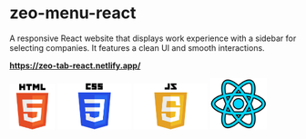 # zeo-menu-react
A responsive React website that displays work experience with a sidebar for selecting companies. It features a clean UI and smooth interactions.
 
<strong style="font-weight:bold; display:block; width:100%;">https://zeo-tab-react.netlify.app/</strong>


<div style=" disply:flex; justify-content: center; margin: 0 auto">
<img src="/public/HTML5_logo_and_wordmark.svg.png" alt="Description" width="80px" >
<img src="/public/CSS-Logo.png" alt="Description" width="130px" >
<img src="/public/JavaScript-Logo-2048x1280.png" alt="Description" width="130px" >
 <img src="/public/react.png" alt="Description" width="100px" >
</div>
 
